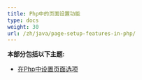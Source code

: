 ```yaml
---
title: Php中的页面设置功能
type: docs
weight: 30
url: /zh/java/page-setup-features-in-php/
---
```


**本部分包括以下主题:**

- [在Php中设置页面选项](/cells/zh/java/setting-page-options-in-php/)
